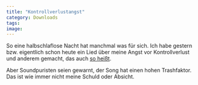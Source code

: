 ```yaml
---
title: "Kontrollverlustangst"
category: Downloads
tags: 
image: 
---
```


So eine halbschlaflose Nacht hat manchmal was für sich. Ich habe gestern bzw. eigentlich schon heute ein Lied über meine Angst vor Kontrollverlust und anderem gemacht, das auch [so heißt](http://www.misantropolis.de/mp3/Kontrollverlustangst.mp3).  

  

Aber Soundpuristen seien gewarnt, der Song hat einen hohen Trashfaktor. Das ist wie immer nicht meine Schuld oder Absicht.
